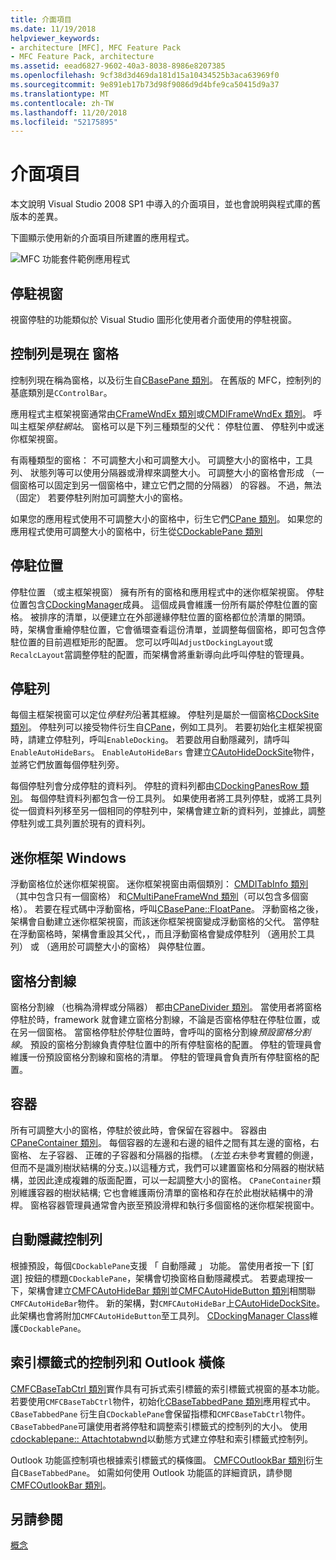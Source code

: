```yaml
---
title: 介面項目
ms.date: 11/19/2018
helpviewer_keywords:
- architecture [MFC], MFC Feature Pack
- MFC Feature Pack, architecture
ms.assetid: eead6827-9602-40a3-8038-8986e8207385
ms.openlocfilehash: 9cf38d3d469da181d15a10434525b3aca63969f0
ms.sourcegitcommit: 9e891eb17b73d98f9086d9d4bfe9ca50415d9a37
ms.translationtype: MT
ms.contentlocale: zh-TW
ms.lasthandoff: 11/20/2018
ms.locfileid: "52175895"
---
```

# <a name="interface-elements"></a>介面項目

本文說明 Visual Studio 2008 SP1 中導入的介面項目，並也會說明與程式庫的舊版本的差異。

下圖顯示使用新的介面項目所建置的應用程式。

![MFC 功能套件範例應用程式](../mfc/media/mfc_featurepack.png "MFC 功能套件範例應用程式")

## <a name="window-docking"></a>停駐視窗

視窗停駐的功能類似於 Visual Studio 圖形化使用者介面使用的停駐視窗。

## <a name="control-bars-are-now-panes"></a>控制列是現在 窗格

控制列現在稱為窗格，以及衍生自[CBasePane 類別](../mfc/reference/cbasepane-class.md)。 在舊版的 MFC，控制列的基底類別是`CControlBar`。

應用程式主框架視窗通常由[CFrameWndEx 類別](../mfc/reference/cframewndex-class.md)或[CMDIFrameWndEx 類別](../mfc/reference/cmdiframewndex-class.md)。 呼叫主框架*停駐網站*。 窗格可以是下列三種類型的父代： 停駐位置、 停駐列中或迷你框架視窗。

有兩種類型的窗格： 不可調整大小和可調整大小。 可調整大小的窗格中，工具列、 狀態列等可以使用分隔器或滑桿來調整大小。 可調整大小的窗格會形成 （一個窗格可以固定到另一個窗格中，建立它們之間的分隔器） 的容器。 不過，無法 （固定） 若要停駐列附加可調整大小的窗格。

如果您的應用程式使用不可調整大小的窗格中，衍生它們[CPane 類別](../mfc/reference/cpane-class.md)。  如果您的應用程式使用可調整大小的窗格中，衍生從[CDockablePane 類別](../mfc/reference/cdockablepane-class.md)

## <a name="dock-site"></a>停駐位置

停駐位置 （或主框架視窗） 擁有所有的窗格和應用程式中的迷你框架視窗。 停駐位置包含[CDockingManager](../mfc/reference/cdockingmanager-class.md)成員。 這個成員會維護一份所有屬於停駐位置的窗格。 被排序的清單，以便建立在外部邊緣停駐位置的窗格都位於清單的開頭。 時，架構會重繪停駐位置，它會循環查看這份清單，並調整每個窗格，即可包含停駐位置的目前週框矩形的配置。 您可以呼叫`AdjustDockingLayout`或`RecalcLayout`當調整停駐的配置，而架構會將重新導向此呼叫停駐的管理員。

## <a name="dock-bars"></a>停駐列

每個主框架視窗可以定位*停駐列*沿著其框線。 停駐列是屬於一個窗格[CDockSite 類別](../mfc/reference/cdocksite-class.md)。 停駐列可以接受物件衍生自[CPane](../mfc/reference/cpane-class.md)，例如工具列。 若要初始化主框架視窗時，請建立停駐列，呼叫`EnableDocking`。 若要啟用自動隱藏列，請呼叫`EnableAutoHideBars`。 `EnableAutoHideBars` 會建立[CAutoHideDockSite](../mfc/reference/cautohidedocksite-class.md)物件，並將它們放置每個停駐列旁。

每個停駐列會分成停駐的資料列。 停駐的資料列都由[CDockingPanesRow 類別](../mfc/reference/cdockingpanesrow-class.md)。 每個停駐資料列都包含一份工具列。 如果使用者將工具列停駐，或將工具列從一個資料列移至另一個相同的停駐列中，架構會建立新的資料列，並據此，調整停駐列或工具列置於現有的資料列。

## <a name="mini-frame-windows"></a>迷你框架 Windows

浮動窗格位於迷你框架視窗。 迷你框架視窗由兩個類別： [CMDITabInfo 類別](../mfc/reference/cmditabinfo-class.md)（其中包含只有一個窗格） 和[CMultiPaneFrameWnd 類別](../mfc/reference/cmultipaneframewnd-class.md)（可以包含多個窗格）。 若要在程式碼中浮動窗格，呼叫[CBasePane::FloatPane](../mfc/reference/cbasepane-class.md#floatpane)。 浮動窗格之後，架構會自動建立迷你框架視窗，而該迷你框架視窗變成浮動窗格的父代。 當停駐在浮動窗格時，架構會重設其父代，，而且浮動窗格會變成停駐列 （適用於工具列） 或 （適用於可調整大小的窗格） 與停駐位置。

## <a name="pane-dividers"></a>窗格分割線

窗格分割線 （也稱為滑桿或分隔器） 都由[CPaneDivider 類別](../mfc/reference/cpanedivider-class.md)。 當使用者將窗格停駐於時，framework 就會建立窗格分割線，不論是否窗格停駐在停駐位置，或在另一個窗格。 當窗格停駐於停駐位置時，會呼叫的窗格分割線*預設窗格分割線*。 預設的窗格分割線負責停駐位置中的所有停駐窗格的配置。 停駐的管理員會維護一份預設窗格分割線和窗格的清單。 停駐的管理員會負責所有停駐窗格的配置。

## <a name="containers"></a>容器

所有可調整大小的窗格，停駐於彼此時，會保留在容器中。 容器由[CPaneContainer 類別](../mfc/reference/cpanecontainer-class.md)。 每個容器的左邊和右邊的組件之間有其左邊的窗格，右窗格、 左子容器、 正確的子容器和分隔器的指標。 (*左*並*右*未參考實體的側邊，但而不是識別樹狀結構的分支。)以這種方式，我們可以建置窗格和分隔器的樹狀結構，並因此達成複雜的版面配置，可以一起調整大小的窗格。 `CPaneContainer`類別維護容器的樹狀結構; 它也會維護兩份清單的窗格和存在於此樹狀結構中的滑桿。 窗格容器管理員通常會內嵌至預設滑桿和執行多個窗格的迷你框架視窗中。

## <a name="auto-hide-control-bars"></a>自動隱藏控制列

根據預設，每個`CDockablePane`支援 「 自動隱藏 」 功能。 當使用者按一下 [釘選] 按鈕的標題`CDockablePane`，架構會切換窗格自動隱藏模式。 若要處理按一下，架構會建立[CMFCAutoHideBar 類別](../mfc/reference/cmfcautohidebar-class.md)並[CMFCAutoHideButton 類別](../mfc/reference/cmfcautohidebutton-class.md)相關聯`CMFCAutoHideBar`物件。 新的架構，對`CMFCAutoHideBar`上[CAutoHideDockSite](../mfc/reference/cautohidedocksite-class.md)。 此架構也會將附加`CMFCAutoHideButton`至工具列。 [CDockingManager Class](../mfc/reference/cdockingmanager-class.md)維護`CDockablePane`。

## <a name="tabbed-control-bars-and-outlook-bars"></a>索引標籤式的控制列和 Outlook 橫條

[CMFCBaseTabCtrl 類別](../mfc/reference/cmfcbasetabctrl-class.md)實作具有可拆式索引標籤的索引標籤式視窗的基本功能。 若要使用`CMFCBaseTabCtrl`物件，初始化[CBaseTabbedPane 類別](../mfc/reference/cbasetabbedpane-class.md)應用程式中。 `CBaseTabbedPane` 衍生自`CDockablePane`會保留指標和`CMFCBaseTabCtrl`物件。 `CBaseTabbedPane`可讓使用者將停駐和調整索引標籤式的控制列的大小。 使用[cdockablepane:: Attachtotabwnd](../mfc/reference/cdockablepane-class.md#attachtotabwnd)以動態方式建立停駐和索引標籤式控制列。

Outlook 功能區控制項也根據索引標籤式的橫條圖。 [CMFCOutlookBar 類別](../mfc/reference/cmfcoutlookbar-class.md)衍生自`CBaseTabbedPane`。 如需如何使用 Outlook 功能區的詳細資訊，請參閱[CMFCOutlookBar 類別](../mfc/reference/cmfcoutlookbar-class.md)。

## <a name="see-also"></a>另請參閱

[概念](../mfc/mfc-concepts.md)

